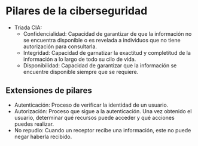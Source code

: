 # Pilares de la ciberseguridad

- Triada CIA:
  - Confidencialidad: Capacidad de garantizar de que la información no se encuentra disponible o es revelada a individuos que no tiene autorización para consultarla.
  - Integridad: Capacidad de garnatizar la exactitud y completitud de la información a lo largo de todo su cilo de vida.
  - Disponibilidad: Capacidad de garantizar que la información se encuentre disponible siempre que se requiere.

## Extensiones de pilares

- Autenticación: Proceso de verificar la identidad de un usuario.
- Autorización: Proceso que sigue a la autenticación. Una vez obtenido el usuario, determinar qué recursos puede acceder y qué acciones puedes realizar.
- No repudio: Cuando un receptor recibe una información, este no puede negar haberla recibido.
